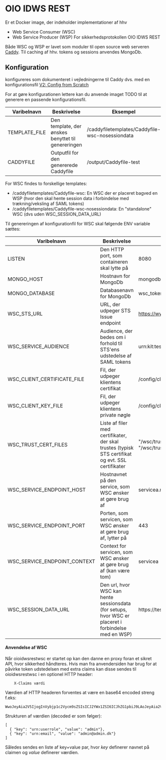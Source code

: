 # OIO IDWS REST
Er et Docker image, der indeholder implementationer af hhv
* Web Service Consumer (WSC)
* Web Service Producer (WSP)
For sikkerhedsprotokollen OIO IDWS REST

Både WSC og WSP er lavet som moduler til open source web serveren [Caddy](https://caddyserver.com/).
Til caching af hhv. tokens og sessions anvendes MongoDb.

## Konfiguration
konfigureres som dokumenteret i vejledningerne til Caddy dvs. med en konfigurationsfil [V2: Config from Scratch](https://github.com/caddyserver/caddy/wiki/v2:-Config-from-Scratch)

For at gøre konfigurationen lettere kan du anvende imaget TODO til at generere en passende konfigurationsfil.

Varibelnavn  | Beskrivelse | Eksempel |
------------ | ----------- | -------- |
TEMPLATE_FILE | Den template, der ønskes benyttet til genereringen | /caddyfiletemplates/Caddyfile-wsc-nosessiondata |
CADDYFILE | Outputfil for den genererede Caddyfile | /output/Caddyfile-test |

For WSC findes to forskellige templates:
* /caddyfiletemplates/Caddyfile-wsc: En WSC der er placeret bagved en WSP (hvor den skal hente session data i forbindelse med trækning/veksling af SAML tokens)
* /caddyfiletemplates/Caddyfile-wsc-nosessiondata: En "standalone" WSC (dvs uden WSC_SESSION_DATA_URL)

Til genereringen af konfigurationfil for WSC skal følgende ENV variable sættes:

Varibelnavn                 | Beskrivelse                                    | Eksempel                             |
--------------------------- | ---------------------------------------------- | ------------------------------------ |
LISTEN                      | Den HTTP port, som containeren skal lytte på   | 8080                                 |
MONGO_HOST                  | Hostnavn for MongoDb | mongodb |
MONGO_DATABASE              | Databasenavn for MongoDb | wsc_tokens |
WSC_STS_URL                 | URL, der udpeger STS Issue endpoint            | https://www.myorg.dk/sts/service/sts |
WSC_SERVICE_AUDIENCE        | Audience, der bedes om i forhold til STS'ens udstedelse af SAML tokens | urn:kit:testa:servicea |
WSC_CLIENT_CERTIFICATE_FILE | Fil, der udpeger klientens certifikat | /config/client.cer |
WSC_CLIENT_KEY_FILE | Fil, der udpeger klientens private nøgle | /config/client.key |
WSC_TRUST_CERT_FILES | Liste af filer med certifikater, der skal trustes (typisk STS certifikat og evt. SSL certifikater | "/wsc/trust/sts.cer", "/wsc/trust/testssl.cer" |
WSC_SERVICE_ENDPOINT_HOST | Hostnavnet på den service, som WSC ønsker at gøre brug af | servicea.myorg.dk |
WSC_SERVICE_ENDPOINT_PORT | Porten, som servicen, som WSC ønsker at gøre brug af, lytter på | 443 |
WSC_SERVICE_ENDPOINT_CONTEXT | Context for servicen, som WSC ønsker at gøre brug af (kan være tom) | servicea |
WSC_SESSION_DATA_URL | Den url, hvor WSC kan hente sessionsdata (for setups, hvor WSC er placeret i forbindelse med en WSP) | https://testservicea |

#### Anvendelse af WSC
Når oioidwsrestwsc er startet op kan den danne en proxy foran et sikret API, hvor sikkerhed håndteres.
Hvis man fra anvendersiden har brug for at påvirke token udstedelsen med extra claims kan disse sendes til oioidwsrestwsc i en optionel HTTP header:
```
	X-Claims værdi
```

Værdien af HTTP headeren forventes at være en base64 encoded streng f.eks:
```
WwoJeyAia2V5IjogInVybjp1c2Vycm9sZSIsICJ2YWx1ZSI6ICJhZG1pbiJ9LAoJeyAia2V5IjogInVybjplbWFpbCIsICJ2YWx1ZSI6ICJhZG1pbkBhZG1pbi5kayJ9Cl0=
```

Strukturen af værdien (decoded er som følger):
```
[
  { "key": "urn:userrole", "value": "admin"},
  { "key": "urn:email", "value": "admin@admin.dk"}
]

```

Således sendes en liste af key+value par, hvor *key* definerer navnet på claimen og *value* definerer værdien. 

